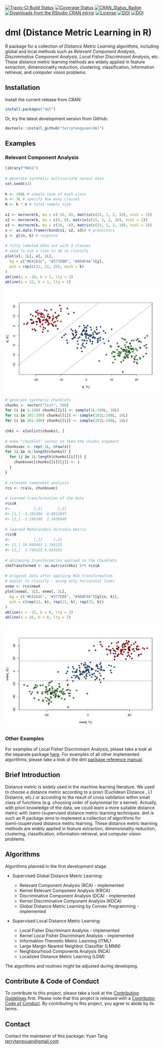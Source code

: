 [![Travis-CI Build Status](https://travis-ci.org/terrytangyuan/dml.svg?branch=master)](https://travis-ci.org/terrytangyuan/dml)
[![Coverage Status](https://coveralls.io/repos/terrytangyuan/dml/badge.svg?branch=master)](https://coveralls.io/r/terrytangyuan/dml?branch=master)
[![CRAN_Status_Badge](http://www.r-pkg.org/badges/version/dml)](https://cran.r-project.org/package=dml)
[![Downloads from the RStudio CRAN mirror](https://cranlogs.r-pkg.org/badges/grand-total/dml)](https://cran.r-project.org/package=dml)
[![License](http://img.shields.io/:license-mit-blue.svg?style=flat)](http://badges.mit-license.org)
[![DOI](https://zenodo.org/badge/41424588.svg)](https://zenodo.org/badge/latestdoi/41424588)
[![DOI](http://joss.theoj.org/papers/10.21105/joss.01036/status.svg)](https://doi.org/10.21105/joss.01036)


# dml (Distance Metric Learning in R)

R package for a collection of *Distance Metric Learning* algorithms, including global and local methods such as *Relevant Component Analysis*, *Discriminative Component Analysis*, *Local Fisher Discriminant Analysis*, etc. These distance metric learning methods are widely applied in feature extraction, dimensionality reduction, clustering, classification, information retrieval, and computer vision problems.

## Installation

Install the current release from CRAN:

```r
install.packages("dml")
```

Or, try the latest development version from GitHub:

```r
devtools::install_github("terrytangyuan/dml")
```

## Examples

### Relevant Component Analysis

```r
library("MASS")

# generate synthetic multivariate normal data
set.seed(42)

k <- 100L # sample size of each class
n <- 3L # specify how many classes
N <- k * n # total sample size

x1 <- mvrnorm(k, mu = c(-16, 8), matrix(c(15, 1, 2, 10), ncol = 2))
x2 <- mvrnorm(k, mu = c(0, 0), matrix(c(15, 1, 2, 10), ncol = 2))
x3 <- mvrnorm(k, mu = c(16, -8), matrix(c(15, 1, 2, 10), ncol = 2))
x <- as.data.frame(rbind(x1, x2, x3)) # predictors
y <- gl(n, k) # response

# fully labeled data set with 3 classes
# need to use a line in 2D to classify
plot(x[, 1L], x[, 2L],
  bg = c("#E41A1C", "#377EB8", "#4DAF4A")[y],
  pch = rep(c(22, 21, 25), each = k)
)
abline(a = -10, b = 1, lty = 2)
abline(a = 12, b = 1, lty = 2)
```

<img src="docs/imgs/rca-example-part1.png"/>

```r
# generate synthetic chunklets
chunks <- vector("list", 300)
for (i in 1:100) chunks[[i]] <- sample(1L:100L, 10L)
for (i in 101:200) chunks[[i]] <- sample(101L:200L, 10L)
for (i in 201:300) chunks[[i]] <- sample(201L:300L, 10L)

chks <- x[unlist(chunks), ]

# make "chunklet" vector to feed the chunks argument
chunksvec <- rep(-1L, nrow(x))
for (i in 1L:length(chunks)) {
  for (j in 1L:length(chunks[[i]])) {
    chunksvec[chunks[[i]][j]] <- i
  }
}

# relevant component analysis
rcs <- rca(x, chunksvec)

# learned transformation of the data
rcs$A
#>           [,1]       [,2]
#> [1,] -3.181484 -0.8812647
#> [2,] -1.196200  2.3438640

# learned Mahalanobis distance metric
rcs$B
#>           [,1]     [,2]
#> [1,] 10.898467 1.740125
#> [2,]  1.740125 6.924592

# whitening transformation applied to the chunklets
chkTransformed <- as.matrix(chks) %*% rcs$A

# original data after applying RCA transformation
# easier to classify - using only horizontal lines
xnew <- rcs$newX
plot(xnew[, 1L], xnew[, 2L],
  bg = c("#E41A1C", "#377EB8", "#4DAF4A")[gl(n, k)],
  pch = c(rep(22, k), rep(21, k), rep(25, k))
)
abline(a = -15, b = 0, lty = 2)
abline(a = 16, b = 0, lty = 2)
```

<img src="docs/imgs/rca-example-part2.png"/>

### Other Examples

For examples of Local Fisher Discriminant Analysis, please take a look at the separate package [here](https://github.com/terrytangyuan/lfda). For examples of all other implemented algorithms, please take a look at the dml [package reference manual](https://cran.r-project.org/web/packages/dml/dml.pdf). 

## Brief Introduction

Distance metric is widely used in the machine learning literature. We used to choose a distance metric according to a priori (Euclidean Distance , L1 Distance, etc.) or according to the result of cross validation within small class of functions (e.g. choosing order of polynomial for a kernel). Actually, with priori knowledge of the data, we could learn a more suitable distance metric with (semi-)supervised distance metric learning techniques. dml is such an R package aims to implement a collection of algorithms for (semi-)supervised distance metric learning. These distance metric learning methods are widely applied in feature extraction, dimensionality reduction, clustering, classification, information retrieval, and computer vision problems.

## Algorithms

Algorithms planned in the first development stage:

  * Supervised Global Distance Metric Learning:
  
    * Relevant Component Analysis (RCA) - implemented
    * Kernel Relevant Component Analysis (KRCA)
    * Discriminative Component Analysis (DCA) - implemented
    * Kernel Discriminative Component Analysis (KDCA)
    * Global Distance Metric Learning by Convex Programming - implemented

  * Supervised Local Distance Metric Learning:

    * Local Fisher Discriminant Analysis - implemented
    * Kernel Local Fisher Discriminant Analysis - implemented
    * Information-Theoretic Metric Learning (ITML)
    * Large Margin Nearest Neighbor Classifier (LMNN)
    * Neighbourhood Components Analysis (NCA)
    * Localized Distance Metric Learning (LDM)

The algorithms and routines might be adjusted during developing.

## Contribute & Code of Conduct

To contribute to this project, please take a look at the [Contributing Guidelines](CONTRIBUTING.md) first. Please note that this project is released with a [Contributor Code of Conduct](CODE_OF_CONDUCT.md). By contributing to this project, you agree to abide by its terms.

## Contact

Contact the maintainer of this package:
Yuan Tang <terrytangyuan@gmail.com>
